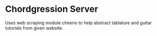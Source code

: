 # Chordgression Server

Uses web scraping module cheerio to help abstract tablature and guitar tutorials from given website.
